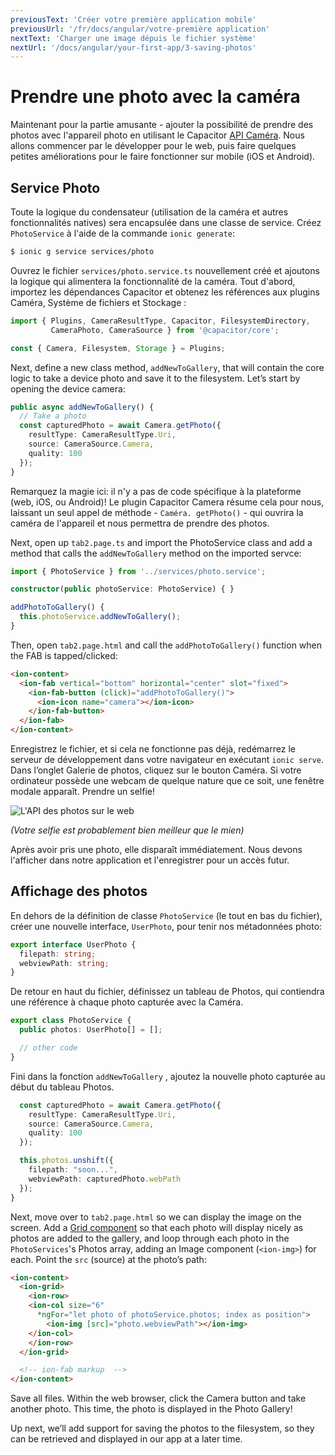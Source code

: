 ```yaml
---
previousText: 'Créer votre première application mobile'
previousUrl: '/fr/docs/angular/votre-première application'
nextText: 'Charger une image dépuis le fichier système'
nextUrl: '/docs/angular/your-first-app/3-saving-photos'
---
```


# Prendre une photo avec la caméra

Maintenant pour la partie amusante - ajouter la possibilité de prendre des photos avec l'appareil photo en utilisant le Capacitor [API Caméra](https://capacitor.ionicframework.com/docs/apis/camera). Nous allons commencer par le développer pour le web, puis faire quelques petites améliorations pour le faire fonctionner sur mobile (iOS et Android).

## Service Photo

Toute la logique du condensateur (utilisation de la caméra et autres fonctionnalités natives) sera encapsulée dans une classe de service. Créez ` PhotoService ` à l'aide de la commande ` ionic generate `:

```bash
$ ionic g service services/photo
```

Ouvrez le fichier `services/photo.service.ts` nouvellement créé et ajoutons la logique qui alimentera la fonctionnalité de la caméra. Tout d'abord, importez les dépendances Capacitor et obtenez les références aux plugins Caméra, Système de fichiers et Stockage :

```typescript
import { Plugins, CameraResultType, Capacitor, FilesystemDirectory, 
         CameraPhoto, CameraSource } from '@capacitor/core';

const { Camera, Filesystem, Storage } = Plugins;
```

Next, define a new class method, `addNewToGallery`, that will contain the core logic to take a device photo and save it to the filesystem. Let’s start by opening the device camera:

```typescript
public async addNewToGallery() {
  // Take a photo
  const capturedPhoto = await Camera.getPhoto({
    resultType: CameraResultType.Uri, 
    source: CameraSource.Camera, 
    quality: 100 
  });
}
```

Remarquez la magie ici: il n'y a pas de code spécifique à la plateforme (web, iOS, ou Android)! Le plugin Capacitor Camera résume cela pour nous, laissant un seul appel de méthode - `Caméra. getPhoto()` - qui ouvrira la caméra de l'appareil et nous permettra de prendre des photos.

Next, open up `tab2.page.ts` and import the PhotoService class and add a method that calls the `addNewToGallery` method on the imported servce:

```typescript
import { PhotoService } from '../services/photo.service';

constructor(public photoService: PhotoService) { }

addPhotoToGallery() {
  this.photoService.addNewToGallery();
}
```

Then, open `tab2.page.html` and call the `addPhotoToGallery()` function when the FAB is tapped/clicked:

```html
<ion-content>
  <ion-fab vertical="bottom" horizontal="center" slot="fixed">
    <ion-fab-button (click)="addPhotoToGallery()">
      <ion-icon name="camera"></ion-icon>
    </ion-fab-button>
  </ion-fab>
</ion-content>
```

Enregistrez le fichier, et si cela ne fonctionne pas déjà, redémarrez le serveur de développement dans votre navigateur en exécutant `ionic serve`. Dans l’onglet Galerie de photos, cliquez sur le bouton Caméra. Si votre ordinateur possède une webcam de quelque nature que ce soit, une fenêtre modale apparaît. Prendre un selfie!

![L'API des photos sur le web](/docs/assets/img/guides/first-app-cap-ng/camera-web.png)

_(Votre selfie est probablement bien meilleur que le mien)_

Après avoir pris une photo, elle disparaît immédiatement. Nous devons l'afficher dans notre application et l'enregistrer pour un accès futur.

## Affichage des photos

En dehors de la définition de classe `PhotoService` (le tout en bas du fichier), créer une nouvelle interface, `UserPhoto`, pour tenir nos métadonnées photo:

```typescript
export interface UserPhoto {
  filepath: string;
  webviewPath: string;
}
```

De retour en haut du fichier, définissez un tableau de Photos, qui contiendra une référence à chaque photo capturée avec la Caméra.

```typescript
export class PhotoService {
  public photos: UserPhoto[] = [];

  // other code
}
```

Fini dans la fonction `addNewToGallery` , ajoutez la nouvelle photo capturée au début du tableau Photos.

```typescript
  const capturedPhoto = await Camera.getPhoto({
    resultType: CameraResultType.Uri, 
    source: CameraSource.Camera, 
    quality: 100 
  });

  this.photos.unshift({
    filepath: "soon...",
    webviewPath: capturedPhoto.webPath
  });
}
```

Next, move over to `tab2.page.html` so we can display the image on the screen. Add a [Grid component](https://ionicframework.com/docs/api/grid) so that each photo will display nicely as photos are added to the gallery, and loop through each photo in the `PhotoServices`'s Photos array, adding an Image component (`<ion-img>`) for each. Point the `src` (source) at the photo’s path:

```html
<ion-content>
  <ion-grid>
    <ion-row>
    <ion-col size="6" 
      *ngFor="let photo of photoService.photos; index as position">
        <ion-img [src]="photo.webviewPath"></ion-img>
    </ion-col>
    </ion-row>
  </ion-grid>

  <!-- ion-fab markup  -->
</ion-content>
```

Save all files. Within the web browser, click the Camera button and take another photo. This time, the photo is displayed in the Photo Gallery!

Up next, we’ll add support for saving the photos to the filesystem, so they can be retrieved and displayed in our app at a later time.
